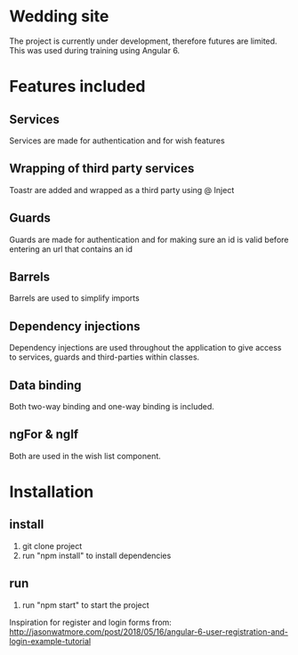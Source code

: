 # Wedding site

The project is currently under development, therefore futures are limited. 
This was used during training using Angular 6. 

# Features included

## Services
Services are made for authentication and for wish features

## Wrapping of third party services
Toastr are added and wrapped as a third party using @ Inject

## Guards
Guards are made for authentication and for making sure an id is valid before entering an url that contains an id

## Barrels
Barrels are used to simplify imports

## Dependency injections
Dependency injections are used throughout the application to give access to services, guards and third-parties within classes.

## Data binding
Both two-way binding and one-way binding is included.

## ngFor & ngIf
Both are used in the wish list component. 


# Installation

## install
1. git clone project
2. run "npm install" to install dependencies

## run
1. run "npm start" to start the project

Inspiration for register and login forms from: http://jasonwatmore.com/post/2018/05/16/angular-6-user-registration-and-login-example-tutorial

